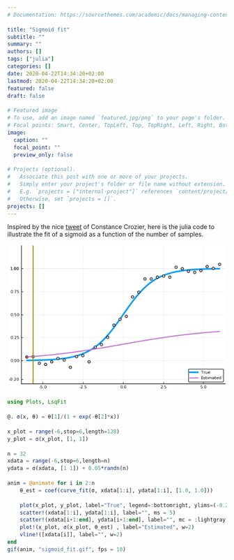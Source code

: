 ```yaml
---
# Documentation: https://sourcethemes.com/academic/docs/managing-content/

title: "Sigmoid fit"
subtitle: ""
summary: ""
authors: []
tags: ["julia"]
categories: []
date: 2020-04-22T14:34:20+02:00
lastmod: 2020-04-22T14:34:20+02:00
featured: false
draft: false

# Featured image
# To use, add an image named `featured.jpg/png` to your page's folder.
# Focal points: Smart, Center, TopLeft, Top, TopRight, Left, Right, BottomLeft, Bottom, BottomRight.
image:
  caption: ""
  focal_point: ""
  preview_only: false

# Projects (optional).
#   Associate this post with one or more of your projects.
#   Simply enter your project's folder or file name without extension.
#   E.g. `projects = ["internal-project"]` references `content/project/deep-learning/index.md`.
#   Otherwise, set `projects = []`.
projects: []
---
```

Inspired by the nice [tweet](https://twitter.com/clcrozier/status/1251148890595708938?s=21) of Constance Crozier,
here is the julia code to illustrate the fit of a sigmoid as a function of the number of samples.

![sigmoid_fit](sigmoid_fit.gif)


```julia 
using Plots, LsqFit

@. σ(x, θ) = θ[1]/(1 + exp(-θ[2]*x))

x_plot = range(-6,stop=6,length=128)
y_plot = σ(x_plot, [1, 1])

n = 32
xdata = range(-6,stop=6,length=n)
ydata = σ(xdata, [1 1]) + 0.05*randn(n)

anim = @animate for i in 2:n
    θ_est = coef(curve_fit(σ, xdata[1:i], ydata[1:i], [1.0, 1.0]))
    
    plot(x_plot, y_plot, label="True", legend=:bottomright, ylims=(-0.25, 1.25), w=3)
    scatter!(xdata[1:i], ydata[1:i], label="", ms = 5)
    scatter!(xdata[i+1:end], ydata[i+1:end], label="", mc = :lightgray, ms = 5)
    plot!(x_plot, σ(x_plot, θ_est) , label="Estimated", w=2)
    vline!([xdata[i]], label="", w=2)
end
gif(anim, "sigmoid_fit.gif", fps = 10)
``` 

